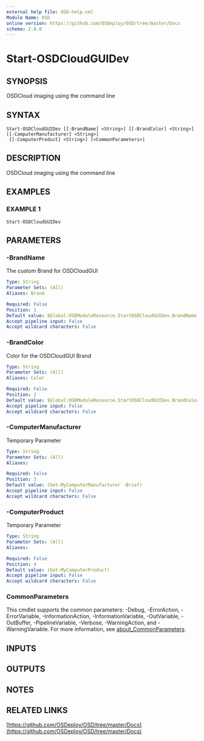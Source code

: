 ```yaml
---
external help file: OSD-help.xml
Module Name: OSD
online version: https://github.com/OSDeploy/OSD/tree/master/Docs
schema: 2.0.0
---
```


# Start-OSDCloudGUIDev

## SYNOPSIS
OSDCloud imaging using the command line

## SYNTAX

```
Start-OSDCloudGUIDev [[-BrandName] <String>] [[-BrandColor] <String>] [[-ComputerManufacturer] <String>]
 [[-ComputerProduct] <String>] [<CommonParameters>]
```

## DESCRIPTION
OSDCloud imaging using the command line

## EXAMPLES

### EXAMPLE 1
```
Start-OSDCloudGUIDev
```

## PARAMETERS

### -BrandName
The custom Brand for OSDCloudGUI

```yaml
Type: String
Parameter Sets: (All)
Aliases: Brand

Required: False
Position: 1
Default value: $Global:OSDModuleResource.StartOSDCloudGUIDev.BrandName
Accept pipeline input: False
Accept wildcard characters: False
```

### -BrandColor
Color for the OSDCloudGUI Brand

```yaml
Type: String
Parameter Sets: (All)
Aliases: Color

Required: False
Position: 2
Default value: $Global:OSDModuleResource.StartOSDCloudGUIDev.BrandColor
Accept pipeline input: False
Accept wildcard characters: False
```

### -ComputerManufacturer
Temporary Parameter

```yaml
Type: String
Parameter Sets: (All)
Aliases:

Required: False
Position: 3
Default value: (Get-MyComputerManufacturer -Brief)
Accept pipeline input: False
Accept wildcard characters: False
```

### -ComputerProduct
Temporary Parameter

```yaml
Type: String
Parameter Sets: (All)
Aliases:

Required: False
Position: 4
Default value: (Get-MyComputerProduct)
Accept pipeline input: False
Accept wildcard characters: False
```

### CommonParameters
This cmdlet supports the common parameters: -Debug, -ErrorAction, -ErrorVariable, -InformationAction, -InformationVariable, -OutVariable, -OutBuffer, -PipelineVariable, -Verbose, -WarningAction, and -WarningVariable. For more information, see [about_CommonParameters](http://go.microsoft.com/fwlink/?LinkID=113216).

## INPUTS

## OUTPUTS

## NOTES

## RELATED LINKS

[https://github.com/OSDeploy/OSD/tree/master/Docs](https://github.com/OSDeploy/OSD/tree/master/Docs)

